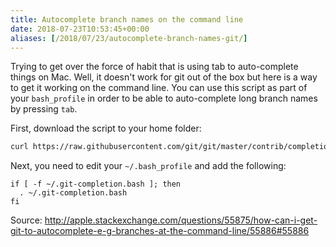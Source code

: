 ```yaml
---
title: Autocomplete branch names on the command line
date: 2018-07-23T10:53:45+00:00
aliases: [/2018/07/23/autocomplete-branch-names-git/]
---
```


Trying to get over the force of habit that is using tab to auto-complete things on Mac. Well, it doesn't work for git out of the box but here is a way to get it working on the command line. You can use this script as part of your `bash_profile` in order to be able to auto-complete long branch names by pressing `tab`.

First, download the script to your home folder:

```bash
curl https://raw.githubusercontent.com/git/git/master/contrib/completion/git-completion.bash -o ~/.git-completion.bash
```

Next, you need to edit your `~/.bash_profile` and add the following:

```
if [ -f ~/.git-completion.bash ]; then
  . ~/.git-completion.bash
fi
```

Source: <http://apple.stackexchange.com/questions/55875/how-can-i-get-git-to-autocomplete-e-g-branches-at-the-command-line/55886#55886>
